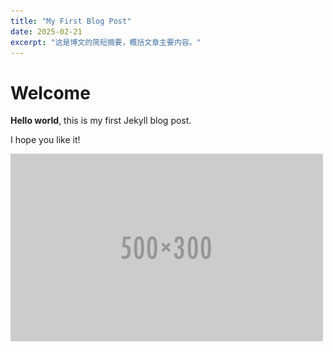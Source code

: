 ```yaml
---
title: "My First Blog Post"
date: 2025-02-21
excerpt: "这是博文的简短摘要，概括文章主要内容。"
---
```


# Welcome

**Hello world**, this is my first Jekyll blog post.

I hope you like it!

![描述](/assets/images/blog/500x300.png)
